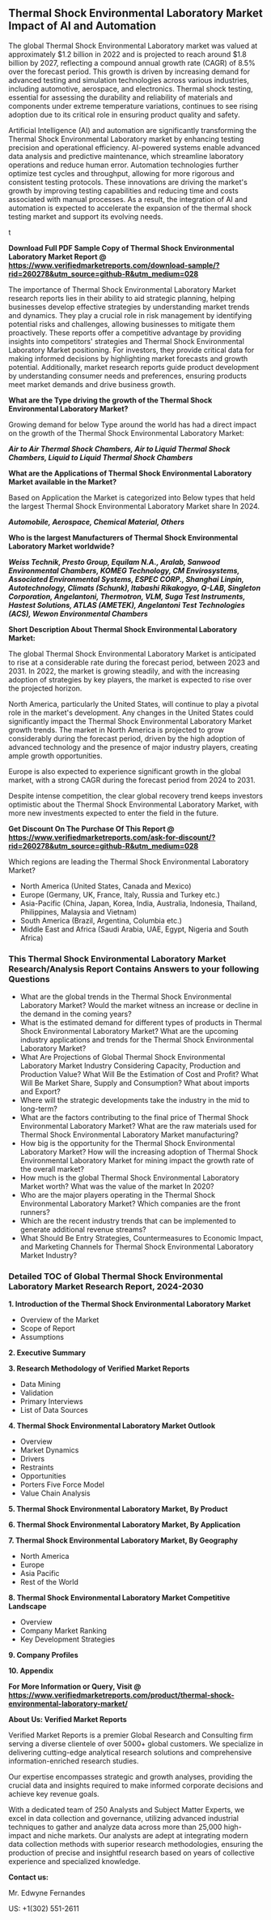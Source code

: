<h2>Thermal Shock Environmental Laboratory Market Impact of AI and Automation</h2><p>The global Thermal Shock Environmental Laboratory market was valued at approximately $1.2 billion in 2022 and is projected to reach around $1.8 billion by 2027, reflecting a compound annual growth rate (CAGR) of 8.5% over the forecast period. This growth is driven by increasing demand for advanced testing and simulation technologies across various industries, including automotive, aerospace, and electronics. Thermal shock testing, essential for assessing the durability and reliability of materials and components under extreme temperature variations, continues to see rising adoption due to its critical role in ensuring product quality and safety.</p><p>Artificial Intelligence (AI) and automation are significantly transforming the Thermal Shock Environmental Laboratory market by enhancing testing precision and operational efficiency. AI-powered systems enable advanced data analysis and predictive maintenance, which streamline laboratory operations and reduce human error. Automation technologies further optimize test cycles and throughput, allowing for more rigorous and consistent testing protocols. These innovations are driving the market's growth by improving testing capabilities and reducing time and costs associated with manual processes. As a result, the integration of AI and automation is expected to accelerate the expansion of the thermal shock testing market and support its evolving needs.</p>t</p><p id="" class=""><strong>Download Full PDF Sample Copy of Thermal Shock Environmental Laboratory Market Report @ <a href="https://www.verifiedmarketreports.com/download-sample/?rid=260278&utm_source=github-R&utm_medium=028" target="_blank">https://www.verifiedmarketreports.com/download-sample/?rid=260278&utm_source=github-R&utm_medium=028</a></strong></p><p>The importance of&nbsp;Thermal Shock Environmental Laboratory Market research reports lies in their ability to aid strategic planning, helping businesses develop effective strategies by understanding market trends and dynamics. They play a crucial role in risk management by identifying potential risks and challenges, allowing businesses to mitigate them proactively. These reports offer a competitive advantage by providing insights into competitors' strategies and Thermal Shock Environmental Laboratory Market positioning. For investors, they provide critical data for making informed decisions by highlighting market forecasts and growth potential. Additionally, market research reports guide product development by understanding consumer needs and preferences, ensuring products meet market demands and drive business growth.</p><p><strong>What are the&nbsp;Type driving the growth of the Thermal Shock Environmental Laboratory Market?</strong></p><p id="" class="">Growing demand for below Type around the world has had a direct impact on the growth of the Thermal Shock Environmental Laboratory Market:</p><em><strong>Air to Air Thermal Shock Chambers, Air to Liquid Thermal Shock Chambers, Liquid to Liquid Thermal Shock Chambers</strong></em></p><strong>What are the&nbsp;Applications&nbsp;of Thermal Shock Environmental Laboratory Market available in the Market?</strong></p><p id="" class="">Based on Application the Market is categorized into Below types that held the largest Thermal Shock Environmental Laboratory Market share In 2024.</p><em><strong>Automobile, Aerospace, Chemical Material, Others</strong></em></p><strong>Who is the largest Manufacturers of Thermal Shock Environmental Laboratory Market worldwide?</strong></p><p><em><strong>Weiss Technik, Presto Group, Equilam N.A., Aralab, Sanwood Environmental Chambers, KOMEG Technology, CM Envirosystems, Associated Environmental Systems, ESPEC CORP., Shanghai Linpin, Autotechnology, Climats (Schunk), Itabashi Rikakogyo, Q-LAB, Singleton Corporation, Angelantoni, Thermotron, VLM, Suga Test Instruments, Hastest Solutions, ATLAS (AMETEK), Angelantoni Test Technologies (ACS), Wewon Environmental Chambers</strong></em></p><p id="" class=""><strong>Short Description About Thermal Shock Environmental Laboratory Market:</strong></p><p>The global Thermal Shock Environmental Laboratory Market is anticipated to rise at a considerable rate during the forecast period, between 2023 and 2031. In 2022, the market is growing steadily, and with the increasing adoption of strategies by key players, the market is expected to rise over the projected horizon.</p><p>North America, particularly the United States, will continue to play a pivotal role in the market's development. Any changes in the United States could significantly impact the Thermal Shock Environmental Laboratory Market growth trends. The market in North America is projected to grow considerably during the forecast period, driven by the high adoption of advanced technology and the presence of major industry players, creating ample growth opportunities.</p><p>Europe is also expected to experience significant growth in the global market, with a strong CAGR during the forecast period from 2024 to 2031.</p><p>Despite intense competition, the clear global recovery trend keeps investors optimistic about the Thermal Shock Environmental Laboratory Market, with more new investments expected to enter the field in the future.</p><p id="" class=""><strong>Get Discount On The Purchase Of This Report @ <a href="https://www.verifiedmarketreports.com/ask-for-discount/?rid=260278&utm_source=github-R&utm_medium=028" target="_blank">https://www.verifiedmarketreports.com/ask-for-discount/?rid=260278&utm_source=github-R&utm_medium=028</a></strong></p>Which regions are leading the Thermal Shock Environmental Laboratory Market?</p><ul><li>North America (United States, Canada and Mexico)</li><li>Europe (Germany, UK, France, Italy, Russia and Turkey etc.)</li><li>Asia-Pacific (China, Japan, Korea, India, Australia, Indonesia, Thailand, Philippines, Malaysia and Vietnam)</li><li>South America (Brazil, Argentina, Columbia etc.)</li><li>Middle East and Africa (Saudi Arabia, UAE, Egypt, Nigeria and South Africa)</li></ul><h3 id="" class="">This Thermal Shock Environmental Laboratory Market Research/Analysis Report Contains Answers to your following Questions</h3><ul><li>What are the global trends in the Thermal Shock Environmental Laboratory Market? Would the market witness an increase or decline in the demand in the coming years?</li><li>What is the estimated demand for different types of products in Thermal Shock Environmental Laboratory Market? What are the upcoming industry applications and trends for the Thermal Shock Environmental Laboratory Market?</li><li>What Are Projections of Global Thermal Shock Environmental Laboratory Market Industry Considering Capacity, Production and Production Value? What Will Be the Estimation of Cost and Profit? What Will Be Market Share, Supply and Consumption? What about imports and Export?</li><li>Where will the strategic developments take the industry in the mid to long-term?</li><li>What are the factors contributing to the final price of Thermal Shock Environmental Laboratory Market? What are the raw materials used for Thermal Shock Environmental Laboratory Market manufacturing?</li><li>How big is the opportunity for the Thermal Shock Environmental Laboratory Market? How will the increasing adoption of Thermal Shock Environmental Laboratory Market for mining impact the growth rate of the overall market?</li><li>How much is the global Thermal Shock Environmental Laboratory Market worth? What was the value of the market In 2020?</li><li>Who are the major players operating in the Thermal Shock Environmental Laboratory Market? Which companies are the front runners?</li><li>Which are the recent industry trends that can be implemented to generate additional revenue streams?</li><li>What Should Be Entry Strategies, Countermeasures to Economic Impact, and Marketing Channels for Thermal Shock Environmental Laboratory Market Industry?</li></ul><h3 id="" class="">Detailed TOC of Global Thermal Shock Environmental Laboratory Market Research Report, 2024-2030</h3><p id="" class=""><strong>1. Introduction of the Thermal Shock Environmental Laboratory Market</strong></p><ul><li>Overview of the Market</li><li>Scope of Report</li><li>Assumptions</li></ul><p id="" class=""><strong>2. Executive Summary</strong></p><p id="" class=""><strong>3. Research Methodology of Verified Market Reports</strong></p><ul><li>Data Mining</li><li>Validation</li><li>Primary Interviews</li><li>List of Data Sources</li></ul><p id="" class=""><strong>4. Thermal Shock Environmental Laboratory Market Outlook</strong></p><ul><li>Overview</li><li>Market Dynamics</li><li>Drivers</li><li>Restraints</li><li>Opportunities</li><li>Porters Five Force Model</li><li>Value Chain Analysis</li></ul><p id="" class=""><strong>5. Thermal Shock Environmental Laboratory Market, By Product</strong></p><p id="" class=""><strong>6. Thermal Shock Environmental Laboratory Market, By Application</strong></p><p id="" class=""><strong>7. Thermal Shock Environmental Laboratory Market, By Geography</strong></p><ul><li>North America</li><li>Europe</li><li>Asia Pacific</li><li>Rest of the World</li></ul><p id="" class=""><strong>8. Thermal Shock Environmental Laboratory Market Competitive Landscape</strong></p><ul><li>Overview</li><li>Company Market Ranking</li><li>Key Development Strategies</li></ul><p id="" class=""><strong>9. Company Profiles</strong></p><p id="" class=""><strong>10. Appendix</strong></p><p id="" class=""><strong>For More Information or Query, Visit @ <a href="https://www.verifiedmarketreports.com/product/thermal-shock-environmental-laboratory-market/" target="_blank">https://www.verifiedmarketreports.com/product/thermal-shock-environmental-laboratory-market/</a></strong></p><p id="" class=""><strong>About Us: Verified Market Reports</strong></p><p id="" class="">Verified Market Reports is a premier Global Research and Consulting firm serving a diverse clientele of over 5000+ global customers. We specialize in delivering cutting-edge analytical research solutions and comprehensive information-enriched research studies.</p><p id="" class="">Our expertise encompasses strategic and growth analyses, providing the crucial data and insights required to make informed corporate decisions and achieve key revenue goals.</p><p id="" class="">With a dedicated team of 250 Analysts and Subject Matter Experts, we excel in data collection and governance, utilizing advanced industrial techniques to gather and analyze data across more than 25,000 high-impact and niche markets. Our analysts are adept at integrating modern data collection methods with superior research methodologies, ensuring the production of precise and insightful research based on years of collective experience and specialized knowledge.</p><p id="" class=""><strong>Contact us:</strong></p><p id="" class="">Mr. Edwyne Fernandes</p><p id="" class="">US: +1(302) 551-2611</p>